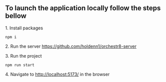 <h2>To launch the application locally follow the steps bellow
</h2>

<p>1. Install packages</p>
<code>npm i</code>
<p>2. Run the server <a href="https://github.com/holdenn1/orchestr8-server">https://github.com/holdenn1/orchestr8-server</a></p>
<p>3. Run the project</p>
<code>npm run start</code>
<p>4. Navigate to <a href="http://localhost:5173/">http://localhost:5173/</a> in the browser</p>
